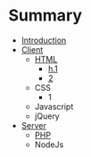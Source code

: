 # Summary

* [Introduction](README.md)
* [Client](qian_duan.md)
   * [HTML](1.javascript.md)
       * [h.1](1.md)
       * [2](2.md)
   * CSS
       * 1
   * Javascript
   * jQuery
* [Server](hou_duan.md)
   * [PHP](1.php.md)
   * NodeJs

